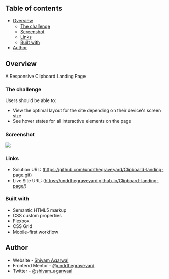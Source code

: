 ## Table of contents

- [Overview](#overview)
  - [The challenge](#the-challenge)
  - [Screenshot](#screenshot)
  - [Links](#links)
  - [Built with](#built-with)
- [Author](#author)


## Overview

A Responsive Clipboard Landing Page 

### The challenge

Users should be able to:

- View the optimal layout for the site depending on their device's screen size
- See hover states for all interactive elements on the page

### Screenshot

![](/design/Final%20Design%20Mobile%20Preview.png)


### Links

- Solution URL: (https://github.com/undrthegraveyard/Clipboard-landing-page.git)
- Live Site URL: (https://undrthegraveyard.github.io/Clipboard-landing-page/)

### Built with

- Semantic HTML5 markup
- CSS custom properties
- Flexbox
- CSS Grid
- Mobile-first workflow

## Author

- Website - [Shivam Agarwal](https://www.shivamagarwal.au)
- Frontend Mentor - [@undrthegraveyard](https://www.frontendmentor.io/profile/undrthegraveyard)
- Twitter - [@shivam_agarwaal](https://twitter.com/shivam_agarwaal)


